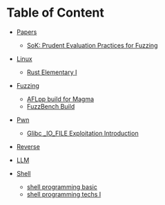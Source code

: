 # Table of Content

<!-- * [Cover](README.md)
* [About The Author](About.md)
* [Acknowledgements](Acknowledgements.md)
* [Introduction](Introduction.md) -->
<!-- * [Table of Content](SUMMARY.md) -->

<!-- relative path must be without ./ prefix or will occur bugs -->
* [Papers](papers/index.md)
  * [SoK: Prudent Evaluation Practices for Fuzzing](papers/SoK_Prudent_Evaluation_Practices_for_Fuzzing.md)


* [Linux](linux/index.md)
  <!-- * [Kernel I](linux/kernel_I.md) -->
  * [Rust Elementary I](linux/rust_elementary_I.md)


* [Fuzzing](fuzzing/index.md)
  * [AFLpp build for Magma](fuzzing/AFLpp_build_on_Magma.md)
  * [FuzzBench Build](fuzzing/fuzzbench_build.md)


* [Pwn](pwn/index.md)
  * [Glibc _IO_FILE Exploitation Introduction](pwn/glibc_IO_FILE_exploitation.md)


* [Reverse](reverse/index.md)


* [LLM](LLM/index.md)
  <!-- * [Reproduction of KAG](LLM/Reproduction_KAG.md) -->


* [Shell](shell/index.md)
  * [shell programming basic](shell/shell_programming_basic.md)
  * [shell programming techs I](shell/shell_programming_techs_I.md)


<!-- no need to use details tag to trigger toggle function -->
<!-- * <details>
    <summary><a href="shell/index.md">Shell</a></summary>
    * [Shell Programming Basic](shell/shell_programming_basic.md)
    * [Shell Programming Techs I](shell/shell_programming_techs_I.md)
</details> -->